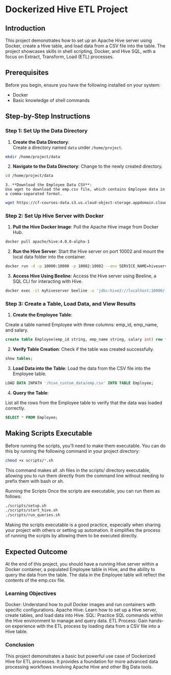 # Dockerized Hive ETL Project

## Introduction
This project demonstrates how to set up an Apache Hive server using Docker, create a Hive table, and load data from a CSV file into the table. The project showcases skills in shell scripting, Docker, and Hive SQL, with a focus on Extract, Transform, Load (ETL) processes.

## Prerequisites
Before you begin, ensure you have the following installed on your system:
- Docker
- Basic knowledge of shell commands

## Step-by-Step Instructions

### Step 1: Set Up the Data Directory

   1. **Create the Data Directory**:   
   Create a directory named `data` under `/home/project`.
   ```bash
   mkdir /home/project/data
   ```
   2. **Navigate to the Data Directory**:
   Change to the newly created directory.

   ```bash
   cd /home/project/data
   ```

    3. **Download the Employee Data CSV**:
    Use wget to download the emp.csv file, which contains Employee data in a comma-separated format.

```bash
wget https://cf-courses-data.s3.us.cloud-object-storage.appdomain.cloud/IBM-BD0225EN-SkillsNetwork/data/emp.csv
```

### Step 2: Set Up Hive Server with Docker

1. **Pull the Hive Docker Image**:
Pull the Apache Hive image from Docker Hub.

```bash
docker pull apache/hive:4.0.0-alpha-1
```

2. **Run the Hive Server**:
Start the Hive server on port 10002 and mount the local data folder into the container.

```bash
docker run -d -p 10000:10000 -p 10002:10002 --env SERVICE_NAME=hiveserver2 -v /home/project/data:/hive_custom_data --name myhiveserver apache/hive:4.0.0-alpha-1
```

3. **Access Hive Using Beeline**:
Access the Hive server using Beeline, a SQL CLI for interacting with Hive.

```bash
docker exec -it myhiveserver beeline -u 'jdbc:hive2://localhost:10000/'
```

### Step 3: Create a Table, Load Data, and View Results

1. **Create the Employee Table**:

Create a table named Employee with three columns: emp_id, emp_name, and salary.

```sql
create table Employee(emp_id string, emp_name string, salary int) row format delimited fields terminated by ',';
```

2. **Verify Table Creation**:
Check if the table was created successfully.

```sql
show tables;
```

3. **Load Data into the Table**:
Load the data from the CSV file into the Employee table.

```sql
LOAD DATA INPATH '/hive_custom_data/emp.csv' INTO TABLE Employee;
```

4. **Query the Table**:

List all the rows from the Employee table to verify that the data was loaded correctly.

```sql
SELECT * FROM Employee;
```

## Making Scripts Executable

Before running the scripts, you'll need to make them executable. You can do this by running the following command in your project directory:

```bash
chmod +x scripts/*.sh
```
This command makes all .sh files in the scripts/ directory executable, allowing you to run them directly from the command line without needing to prefix them with bash or sh.

Running the Scripts
Once the scripts are executable, you can run them as follows:

```bash
./scripts/setup.sh
./scripts/start_hive.sh
./scripts/run_queries.sh
```
Making the scripts executable is a good practice, especially when sharing your project with others or setting up automation. It simplifies the process of running the scripts by allowing them to be executed directly.


## Expected Outcome
At the end of this project, you should have a running Hive server within a Docker container, a populated Employee table in Hive, and the ability to query the data from the table. The data in the Employee table will reflect the contents of the emp.csv file.

### Learning Objectives
Docker: Understand how to pull Docker images and run containers with specific configurations.
Apache Hive: Learn how to set up a Hive server, create tables, and load data into Hive.
SQL: Practice SQL commands within the Hive environment to manage and query data.
ETL Process: Gain hands-on experience with the ETL process by loading data from a CSV file into a Hive table.

### Conclusion
This project demonstrates a basic but powerful use case of Dockerized Hive for ETL processes. It provides a foundation for more advanced data processing workflows involving Apache Hive and other Big Data tools.